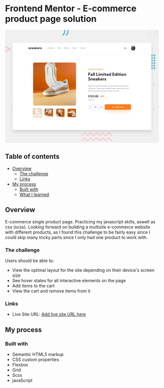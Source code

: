 # Frontend Mentor - E-commerce product page solution

![Design preview for the Easybank landing page](./design/desktop-preview.jpg)

## Table of contents

- [Overview](#overview)
  - [The challenge](#the-challenge)
  - [Links](#links)
- [My process](#my-process)
  - [Built with](#built-with)
  - [What I learned](#what-i-learned)

## Overview

E-commerce single product page. Practicing my javascript skills, aswell as css (scss). 
Looking forward on building a multisite e-commerce website with different products, as I found this challenge to be fairly easy since I could skip many tricky parts since I only had one product to work with.

### The challenge

Users should be able to:

- View the optimal layout for the site depending on their device's screen size
- See hover states for all interactive elements on the page
- Add items to the cart
- View the cart and remove items from it

### Links

- Live Site URL: [Add live site URL here](https://your-live-site-url.com)

## My process

### Built with

- Semantic HTML5 markup
- CSS custom properties
- Flexbox
- Grid
- Scss
- javaScript

